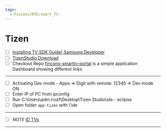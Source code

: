 ```yaml
---
tags:
  - Fincons/RTE/smart_TV
---
```


# Tizen

- [ ] [Installing TV SDK Guide| Samsung Developer](https://developer.samsung.com/smarttv/develop/getting-started/setting-up-sdk/installing-tv-sdk.html "https://developer.samsung.com/smarttv/develop/getting-started/setting-up-sdk/installing-tv-sdk.html")
- [ ] [TizenStudio Download](https://developer.tizen.org/development/tizen-studio/download)
- [ ] Checkout Repo [fincons-smarttv-portal](https://git02.finconsgroup.com/sebastiano.bianchini/fincons-smarttv-portal) is a simple application Dashboard showing different links

---

- [ ] Activating Dev mode - Apps => Digit with remote: 12345 => Dev mode ON
- [ ] Enter IP of PC from ipconfig
- [ ] Run C:\Users\adm.riva1\Desktop\Tizen Studio\ide - eclipse
- [ ] Open folder `app-tizen` with l'ide

---

- [ ] _NOTE_ [ID TVs](<https://finconsspa.sharepoint.com/:o:/r/sites/RTNGRP/_layouts/15/doc2.aspx?sourcedoc=%7B85c36a7e-9d28-4063-864b-ed50bd4bc928%7D&action=edit&wd=target(Tizen.one%7C36519034-AC76-4D9F-8E29-74D3ACCFBF72%2FID%20TV%20abilitate%20all%27installazione%7C762E7E0F-643E-4DEA-A652-DA02FF135A39%2F)&clickparams=eyJBcHBOYW1lIjoiVGVhbXMtRGVza3RvcCIsIkFwcFZlcnNpb24iOiI0OS8yNDAzMzEwMTgxNyIsIkhhc0ZlZGVyYXRlZFVzZXIiOmZhbHNlfQ%3D%3D>)

---

